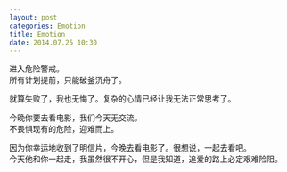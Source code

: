 ```yaml
---
layout: post
categories: Emotion
title: Emotion
date: 2014.07.25 10:30
---
```


进入危险警戒。<br>
所有计划提前，只能破釜沉舟了。

就算失败了，我也无悔了。复杂的心情已经让我无法正常思考了。

今晚你要去看电影，我们今天无交流。<br>
不畏惧现有的危险，迎难而上。

因为你幸运地收到了明信片，今晚去看电影了。很想说，一起去看吧。<br>
今天他和你一起走，我虽然很不开心，但是我知道，追爱的路上必定艰难险阻。
